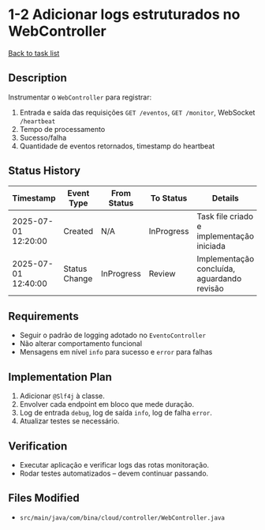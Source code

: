 # 1-2 Adicionar logs estruturados no WebController

[Back to task list](mdc:tasks.md)

## Description
Instrumentar o `WebController` para registrar:
1. Entrada e saída das requisições `GET /eventos`, `GET /monitor`, WebSocket `/heartbeat`
2. Tempo de processamento
3. Sucesso/falha
4. Quantidade de eventos retornados, timestamp do heartbeat

## Status History
| Timestamp | Event Type | From Status | To Status | Details | User |
|-----------|------------|-------------|-----------|---------|------|
| 2025-07-01 12:20:00 | Created | N/A | InProgress | Task file criado e implementação iniciada | ai-agent |
| 2025-07-01 12:40:00 | Status Change | InProgress | Review | Implementação concluída, aguardando revisão | ai-agent |

## Requirements
* Seguir o padrão de logging adotado no `EventoController`
* Não alterar comportamento funcional
* Mensagens em nível `info` para sucesso e `error` para falhas

## Implementation Plan
1. Adicionar `@Slf4j` à classe.
2. Envolver cada endpoint em bloco que mede duração.
3. Log de entrada `debug`, log de saída `info`, log de falha `error`.
4. Atualizar testes se necessário.

## Verification
* Executar aplicação e verificar logs das rotas monitoração.
* Rodar testes automatizados – devem continuar passando.

## Files Modified
* `src/main/java/com/bina/cloud/controller/WebController.java`